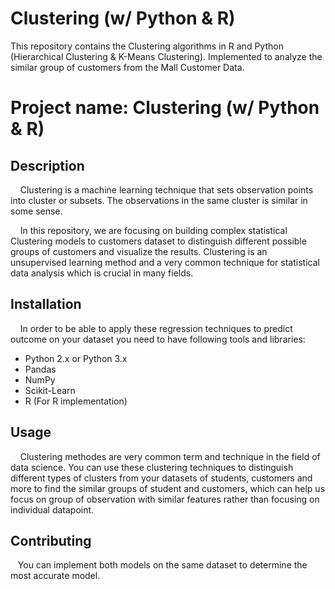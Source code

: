 # Clustering (w/ Python & R)
This repository contains the Clustering algorithms in R and Python (Hierarchical Clustering &amp; K-Means Clustering). Implemented to analyze the similar group of customers from the Mall Customer Data.

# **Project name:** Clustering (w/ Python & R)

## Description
&nbsp;&nbsp;&nbsp;&nbsp;Clustering is a machine learning technique that sets observation points into cluster or subsets. The observations in the same cluster is similar in some sense.

&nbsp;&nbsp;&nbsp;&nbsp;In this repository, we are focusing on building complex statistical Clustering models to customers dataset to distinguish different possible groups of customers  and visualize the results. Clustering is an unsupervised learning method
and a very common technique for statistical data analysis which is crucial in many fields.


## Installation 
&nbsp;&nbsp;&nbsp;&nbsp;In order to be able to apply these regression techniques to predict outcome on your dataset you need to have following tools and libraries:
  * Python 2.x or Python 3.x
  * Pandas
  * NumPy
  * Scikit-Learn
  * R (For R implementation)

## Usage
&nbsp;&nbsp;&nbsp;&nbsp;Clustering methodes are very common term and technique in the field of data science. You can use these clustering techniques to distinguish different types of clusters from your datasets of students, customers and more to find the similar groups of student and customers, 
which can help us focus on group of observation with similar features rather than focusing on individual datapoint.

## Contributing
&nbsp;&nbsp;&nbsp;You can implement both models on the same dataset to determine the most accurate model.


